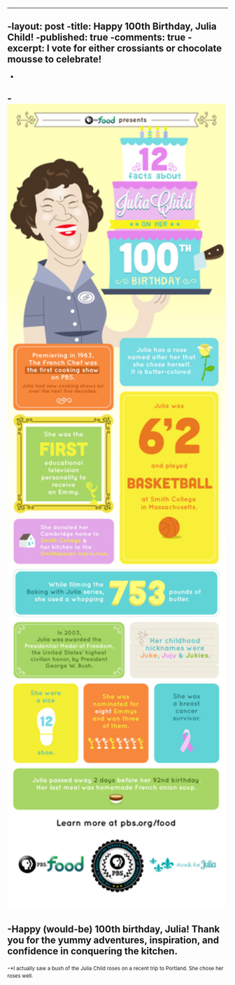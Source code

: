 ----
-layout: post
-title: Happy 100th Birthday, Julia Child!
-published: true
-comments: true
-excerpt: I vote for either crossiants or chocolate mousse to celebrate!
----
-
-<img class="scale-with-grid" src="/images/Julia-Child-Infographic.jpg" width=500px>
-
-Happy (would-be) 100th birthday, Julia! Thank you for the yummy adventures, inspiration, and confidence in conquering the kitchen.
-
-<small>*I actually saw a bush of the Julia Child roses on a recent trip to Portland. She chose her roses well.</small>
